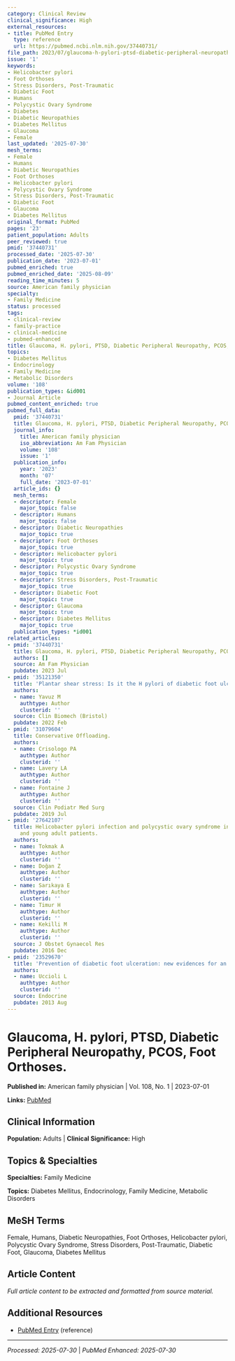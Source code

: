 ```yaml
---
category: Clinical Review
clinical_significance: High
external_resources:
- title: PubMed Entry
  type: reference
  url: https://pubmed.ncbi.nlm.nih.gov/37440731/
file_path: 2023/07/glaucoma-h-pylori-ptsd-diabetic-peripheral-neuropathy-pcos-f.md
issue: '1'
keywords:
- Helicobacter pylori
- Foot Orthoses
- Stress Disorders, Post-Traumatic
- Diabetic Foot
- Humans
- Polycystic Ovary Syndrome
- Diabetes
- Diabetic Neuropathies
- Diabetes Mellitus
- Glaucoma
- Female
last_updated: '2025-07-30'
mesh_terms:
- Female
- Humans
- Diabetic Neuropathies
- Foot Orthoses
- Helicobacter pylori
- Polycystic Ovary Syndrome
- Stress Disorders, Post-Traumatic
- Diabetic Foot
- Glaucoma
- Diabetes Mellitus
original_format: PubMed
pages: '23'
patient_population: Adults
peer_reviewed: true
pmid: '37440731'
processed_date: '2025-07-30'
publication_date: '2023-07-01'
pubmed_enriched: true
pubmed_enriched_date: '2025-08-09'
reading_time_minutes: 5
source: American family physician
specialty:
- Family Medicine
status: processed
tags:
- clinical-review
- family-practice
- clinical-medicine
- pubmed-enhanced
title: Glaucoma, H. pylori, PTSD, Diabetic Peripheral Neuropathy, PCOS, Foot Orthoses.
topics:
- Diabetes Mellitus
- Endocrinology
- Family Medicine
- Metabolic Disorders
volume: '108'
publication_types: &id001
- Journal Article
pubmed_content_enriched: true
pubmed_full_data:
  pmid: '37440731'
  title: Glaucoma, H. pylori, PTSD, Diabetic Peripheral Neuropathy, PCOS, Foot Orthoses.
  journal_info:
    title: American family physician
    iso_abbreviation: Am Fam Physician
    volume: '108'
    issue: '1'
  publication_info:
    year: '2023'
    month: '07'
    full_date: '2023-07-01'
  article_ids: {}
  mesh_terms:
  - descriptor: Female
    major_topic: false
  - descriptor: Humans
    major_topic: false
  - descriptor: Diabetic Neuropathies
    major_topic: true
  - descriptor: Foot Orthoses
    major_topic: true
  - descriptor: Helicobacter pylori
    major_topic: true
  - descriptor: Polycystic Ovary Syndrome
    major_topic: true
  - descriptor: Stress Disorders, Post-Traumatic
    major_topic: true
  - descriptor: Diabetic Foot
    major_topic: true
  - descriptor: Glaucoma
    major_topic: true
  - descriptor: Diabetes Mellitus
    major_topic: true
  publication_types: *id001
related_articles:
- pmid: '37440731'
  title: Glaucoma, H. pylori, PTSD, Diabetic Peripheral Neuropathy, PCOS, Foot Orthoses.
  authors: []
  source: Am Fam Physician
  pubdate: 2023 Jul
- pmid: '35121350'
  title: 'Plantar shear stress: Is it the H pylori of diabetic foot ulcers?'
  authors:
  - name: Yavuz M
    authtype: Author
    clusterid: ''
  source: Clin Biomech (Bristol)
  pubdate: 2022 Feb
- pmid: '31079604'
  title: Conservative Offloading.
  authors:
  - name: Crisologo PA
    authtype: Author
    clusterid: ''
  - name: Lavery LA
    authtype: Author
    clusterid: ''
  - name: Fontaine J
    authtype: Author
    clusterid: ''
  source: Clin Podiatr Med Surg
  pubdate: 2019 Jul
- pmid: '27642107'
  title: Helicobacter pylori infection and polycystic ovary syndrome in adolescent
    and young adult patients.
  authors:
  - name: Tokmak A
    authtype: Author
    clusterid: ''
  - name: Doğan Z
    authtype: Author
    clusterid: ''
  - name: Sarıkaya E
    authtype: Author
    clusterid: ''
  - name: Timur H
    authtype: Author
    clusterid: ''
  - name: Kekilli M
    authtype: Author
    clusterid: ''
  source: J Obstet Gynaecol Res
  pubdate: 2016 Dec
- pmid: '23529670'
  title: 'Prevention of diabetic foot ulceration: new evidences for an old problem.'
  authors:
  - name: Uccioli L
    authtype: Author
    clusterid: ''
  source: Endocrine
  pubdate: 2013 Aug
---
```


# Glaucoma, H. pylori, PTSD, Diabetic Peripheral Neuropathy, PCOS, Foot Orthoses.

**Published in:** American family physician | Vol. 108, No. 1 | 2023-07-01

**Links:** [PubMed](https://pubmed.ncbi.nlm.nih.gov/37440731/)

## Clinical Information

**Population:** Adults | **Clinical Significance:** High

## Topics & Specialties

**Specialties:** Family Medicine

**Topics:** Diabetes Mellitus, Endocrinology, Family Medicine, Metabolic Disorders

## MeSH Terms

Female, Humans, Diabetic Neuropathies, Foot Orthoses, Helicobacter pylori, Polycystic Ovary Syndrome, Stress Disorders, Post-Traumatic, Diabetic Foot, Glaucoma, Diabetes Mellitus

## Article Content

*Full article content to be extracted and formatted from source material.*

## Additional Resources

- [PubMed Entry](https://pubmed.ncbi.nlm.nih.gov/37440731/) (reference)

---

*Processed: 2025-07-30* | *PubMed Enhanced: 2025-07-30*
